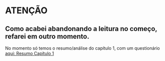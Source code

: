 # ATENÇÃO

## Como acabei abandonando a leitura no começo, refarei em outro momento.

No momento só temos o resumo/análise do capítulo 1, com um questionário [aqui: Resumo Capítulo 1](./resumo-cap-1.md)